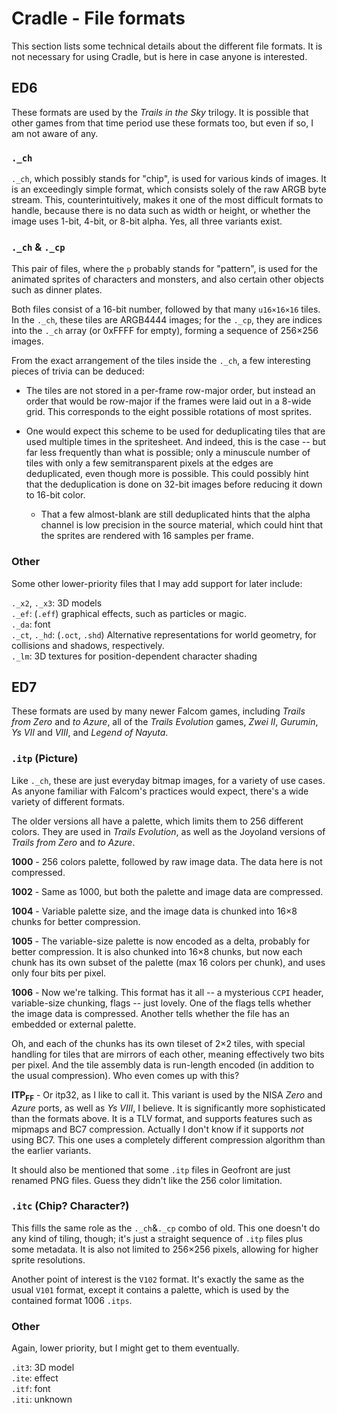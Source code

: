 # Cradle - File formats

This section lists some technical details about the different file formats. It
is not necessary for using Cradle, but is here in case anyone is interested.

## ED6


These formats are used by the *Trails in the Sky* trilogy. It is possible that
other games from that time period use these formats too, but even if so, I am
not aware of any.

### `._ch`

`._ch`, which possibly stands for "chip", is used for various kinds of images.
It is an exceedingly simple format, which consists solely of the raw ARGB byte
stream. This, counterintuitively, makes it one of the most difficult formats to
handle, because there is no data such as width or height, or whether the image
uses 1-bit, 4-bit, or 8-bit alpha. Yes, all three variants exist.

### `._ch` & `._cp`

This pair of files, where the `p` probably stands for "pattern", is used for
the animated sprites of characters and monsters, and also certain other objects
such as dinner plates.

Both files consist of a 16-bit number, followed by that many `u16×16×16`
tiles. In the `._ch`, these tiles are ARGB4444 images; for the `._cp`,
they are indices into the `._ch` array (or 0xFFFF for empty), forming a
sequence of 256×256 images.

From the exact arrangement of the tiles inside the `._ch`, a few interesting
pieces of trivia can be deduced:

- The tiles are not stored in a per-frame row-major order, but instead an order
  that would be row-major if the frames were laid out in a 8-wide grid. This
  corresponds to the eight possible rotations of most sprites.

- One would expect this scheme to be used for deduplicating tiles that are used
  multiple times in the spritesheet. And indeed, this is the case -- but far
  less frequently than what is possible; only a minuscule number of tiles with
  only a few semitransparent pixels at the edges are deduplicated, even though
  more is possible. This could possibly hint that the deduplication is done on
  32-bit images before reducing it down to 16-bit color.

  - That a few almost-blank are still deduplicated hints that the alpha channel
    is low precision in the source material, which could hint that the sprites
    are rendered with 16 samples per frame.

### Other

Some other lower-priority files that I may add support for later include:

`._x2`, `._x3`: 3D models\
`._ef`: (`.eff`) graphical effects, such as particles or magic.\
`._da`: font\
`._ct`, `._hd`: (`.oct`, `.shd`) Alternative representations for world
geometry, for collisions and shadows, respectively.\
`._lm`: 3D textures for position-dependent character shading

## ED7

These formats are used by many newer Falcom games, including *Trails from
Zero* and *to Azure*, all of the *Trails Evolution* games, *Zwei II*,
*Gurumin*, *Ys VII* and *VIII*, and *Legend of Nayuta*.

### `.itp` (Picture)

Like `._ch`, these are just everyday bitmap images, for a variety of use cases.
As anyone familiar with Falcom's practices would expect, there's a wide variety
of different formats.

The older versions all have a palette, which limits them to 256 different
colors. They are used in *Trails Evolution*, as well as the Joyoland versions
of *Trails from Zero* and *to Azure*.

**1000** - 256 colors palette, followed by raw image data. The data here is not
compressed.

**1002** - Same as 1000, but both the palette and image data are compressed.

**1004** - Variable palette size, and the image data is chunked into 16×8
chunks for better compression.

**1005** - The variable-size palette is now encoded as a delta, probably for
better compression. It is also chunked into 16×8 chunks, but now each chunk
has its own subset of the palette (max 16 colors per chunk), and uses only four
bits per pixel.

**1006** - Now we're talking. This format has it all -- a mysterious `CCPI`
header, variable-size chunking, flags -- just lovely. One of the flags tells
whether the image data is compressed. Another tells whether the file has an
embedded or external palette.

Oh, and each of the chunks has its own tileset of 2×2 tiles, with special
handling for tiles that are mirrors of each other, meaning effectively two bits
per pixel. And the tile assembly data is run-length encoded (in addition to the
usual compression). Who even comes up with this?

**ITP<sub>FF</sub>** - Or itp32, as I like to call it. This variant is used by the NISA
*Zero* and *Azure* ports, as well as *Ys VIII*, I believe. It is significantly
more sophisticated than the formats above. It is a TLV format, and supports
features such as mipmaps and BC7 compression. Actually I don't know if it
supports *not* using BC7. This one uses a completely different compression
algorithm than the earlier variants.

It should also be mentioned that some `.itp` files in Geofront are just renamed
PNG files. Guess they didn't like the 256 color limitation.

### `.itc` (Chip? Character?)

This fills the same role as the `._ch`&`._cp` combo of old. This one doesn't do
any kind of tiling, though; it's just a straight sequence of `.itp` files plus
some metadata. It is also not limited to 256×256 pixels, allowing for higher
sprite resolutions.

Another point of interest is the `V102` format. It's exactly the same as the
usual `V101` format, except it contains a palette, which is used by the
contained format 1006 `.itps`.

### Other

Again, lower priority, but I might get to them eventually.

`.it3`: 3D model\
`.ite`: effect\
`.itf`: font\
`.iti`: unknown

